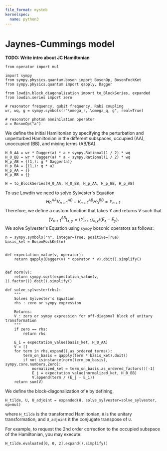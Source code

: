 ```yaml
---
file_format: mystnb
kernelspec:
  name: python3
---
```

# Jaynes-Cummings model

**TODO: Write intro about JC Hamiltonian**

```{code-cell}
from operator import mul

import sympy
from sympy.physics.quantum.boson import BosonOp, BosonFockKet
from sympy.physics.quantum import qapply, Dagger

from lowdin.block_diagonalization import to_BlockSeries, expanded
from lowdin.series import zero
```

```{code-cell}
# resonator frequency, qubit frequency, Rabi coupling
wr, wq, g = sympy.symbols(r"\omega_r, \omega_q, g", real=True)

# resonator photon annihilation operator
a = BosonOp("a")
```

We define the initial Hamiltonian by specifying the perturbation and unperturbed
Hamiltonian in the different subspaces, occupied (AA), unoccupied (BB), and mixing
terms (AB/BA).

```{code-cell}
H_0_AA = wr * Dagger(a) * a + sympy.Rational(1 / 2) * wq
H_0_BB = wr * Dagger(a) * a - sympy.Rational(1 / 2) * wq
H_p_AB = {(1,): g * Dagger(a)}
H_p_BA = {(1,): g * a}
H_p_AA = {}
H_p_BB = {}

H = to_BlockSeries(H_0_AA, H_0_BB, H_p_AA, H_p_BB, H_p_AB)
```

To use Lowdin we need to solve Sylvester's Equation
$$
H_0^{AA} V_{n+1}^{AB} - V_{n+1}^{AB} H_0^{BB} = Y_{n+1}.
$$
Therefore, we define a custom function that takes $Y$ and returns $V$ such that
$$
(V_{n+1}^{AB})_{x,y} = (Y_{n+1})_{x,y} / (E_x - E_y).
$$
We solve Sylvester's Equation using `sympy` bosonic operators as follows:

```{code-cell}
n = sympy.symbols("n", integer=True, positive=True)
basis_ket = BosonFockKet(n)


def expectation_value(v, operator):
    return qapply(Dagger(v) * operator * v).doit().simplify()


def norm(v):
    return sympy.sqrt(expectation_value(v, 1).factor()).doit().simplify()

def solve_sylvester(rhs):
    """
    Solves Sylvester's Equation
    rhs : zero or sympy expression

    Returns:
    V : zero or sympy expression for off-diagonal block of unitary transformation
    """
    if zero == rhs:
        return rhs

    E_i = expectation_value(basis_ket, H_0_AA)
    V = []
    for term in rhs.expand().as_ordered_terms():
        term_on_basis = qapply(term * basis_ket).doit()
        if not isinstance(norm(term_on_basis), sympy.core.numbers.Zero):
            normalized_ket = term_on_basis.as_ordered_factors()[-1]
            E_j = expectation_value(normalized_ket, H_0_BB)
            V.append(term / (E_j - E_i))
    return sum(V)
```

We define the block-diagonalization of `H` by defining,
```{code-cell}
H_tilde, U, U_adjoint = expanded(H, solve_sylvester=solve_sylvester, op=mul)
```
where `H_tilde` is the transformed Hamiltonian, `U` is the unitary transformation, and
`U_adjoint` it the conjugate transpose of `U`.

For example, to request the 2nd order correction to the occupied subspace of the
Hamiltonian, you may execute:

```{code-cell}
H_tilde.evaluated[0, 0, 2].expand().simplify()
```

